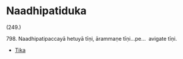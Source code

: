 

# Naadhipatiduka





(249.)

798\. Naadhipatipaccayā hetuyā tīṇi, ārammaṇe tīṇi…pe…  avigate tīṇi.

* [Tika](Naadhipatiduka/Tika.md)



